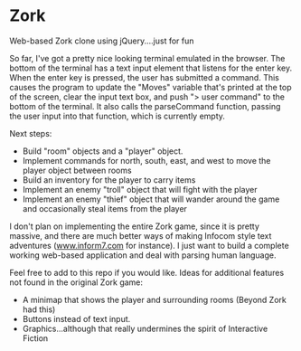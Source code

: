 # Zork
Web-based Zork clone using jQuery....just for fun

So far, I've got a pretty nice looking terminal emulated in the browser. The bottom of the terminal has a text
input element that listens for the enter key. When the enter key is pressed, the user has submitted a command.
This causes the program to update the "Moves" variable that's printed at the top of the screen, clear the input
text box, and push "> user command" to the bottom of the terminal. It also calls the parseCommand function, passing
the user input into that function, which is currently empty.

Next steps:
- Build "room" objects and a "player" object.
- Implement commands for north, south, east, and west to move the player object between rooms
- Build an inventory for the player to carry items
- Implement an enemy "troll" object that will fight with the player
- Implement an enemy "thief" object that will wander around the game and occasionally steal items from the player

I don't plan on implementing the entire Zork game, since it is pretty massive, and there are much better ways
of making Infocom style text adventures (www.inform7.com for instance). I just want to build a complete working
web-based application and deal with parsing human language.

Feel free to add to this repo if you would like. 
Ideas for additional features not found in the original Zork game:
- A minimap that shows the player and surrounding rooms (Beyond Zork had this)
- Buttons instead of text input.
- Graphics...although that really undermines the spirit of Interactive Fiction
